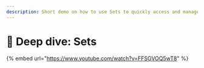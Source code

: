 ```yaml
---
description: Short demo on how to use Sets to quickly access and manage Objects in Anytype.
---
```


# 🌟 Deep dive: Sets

{% embed url="https://www.youtube.com/watch?v=FFSGVOQ5wT8" %}
